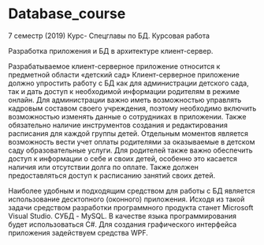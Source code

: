 # Database_course
7 семестр (2019) Курс- Спецглавы по БД. Курсовая работа

Разработка приложения и БД в архитектуре клиент-сервер.

Разрабатываемое клиент-серверное приложение относится к предметной области «детский сад»
Клиент-серверное приложение должно упростить работу с БД как для администрации детского сада, так и дать доступ к необходимой информации родителям в режиме онлайн.
Для администрации важно иметь возможностью управлять кадровым составом своего учреждения, поэтому необходимо включить возможностью изменять данные о сотрудниках в приложении. 
Также обязательно наличие инструментов создания и редактирования расписания для каждой группы детей. 
Отдельным моментов является возможность вести учет оплаты родителями за оказываемые в детском саду образовательные услуги.
Для родителей также важно обеспечить доступ к информации о себе и своих детей, особенно это касается наличия или отсутствии долга по оплате. 
Также должен предоставляться доступ к расписанию занятий своих детей.

Наиболее удобным и подходящим средством для работы с БД является использование десктопного (оконного) приложения. 
Исходя из такой задачи средством разработки программного продукта станет Microsoft Visual Studio. СУБД -  MySQL.
В качестве языка программирования будет использоваться C#. Для создания графического интерфейса приложения задействуем средства WPF.
